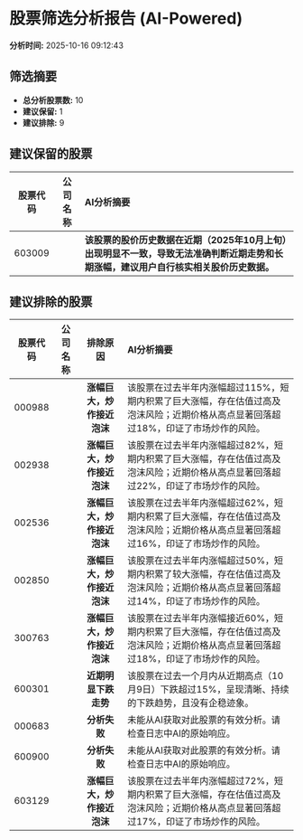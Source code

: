 # 股票筛选分析报告 (AI-Powered)

**分析时间:** 2025-10-16 09:12:43

## 筛选摘要

- **总分析股票数:** 10
- **建议保留:** 1
- **建议排除:** 9

## 建议保留的股票

| 股票代码 | 公司名称 | AI分析摘要 |
|:---:|:---:|:---|
| 603009 |  | **该股票的股价历史数据在近期（2025年10月上旬）出现明显不一致，导致无法准确判断近期走势和长期涨幅，建议用户自行核实相关股价历史数据。** |

## 建议排除的股票

| 股票代码 | 公司名称 | 排除原因 | AI分析摘要 |
|:---:|:---:|:---:|:---|
| 000988 |  | **涨幅巨大，炒作接近泡沫** | 该股票在过去半年内涨幅超过115%，短期内积累了巨大涨幅，存在估值过高及泡沫风险；近期价格从高点显著回落超过18%，印证了市场炒作的风险。 |
| 002938 |  | **涨幅巨大，炒作接近泡沫** | 该股票在过去半年内涨幅超过82%，短期内积累了巨大涨幅，存在估值过高及泡沫风险；近期价格从高点显著回落超过22%，印证了市场炒作的风险。 |
| 002536 |  | **涨幅巨大，炒作接近泡沫** | 该股票在过去半年内涨幅超过62%，短期内积累了巨大涨幅，存在估值过高及泡沫风险；近期价格从高点显著回落超过16%，印证了市场炒作的风险。 |
| 002850 |  | **涨幅巨大，炒作接近泡沫** | 该股票在过去半年内涨幅超过50%，短期内积累了较大涨幅，存在估值过高及泡沫风险；近期价格从高点显著回落超过14%，印证了市场炒作的风险。 |
| 300763 |  | **涨幅巨大，炒作接近泡沫** | 该股票在过去半年内涨幅接近60%，短期内积累了巨大涨幅，存在估值过高及泡沫风险；近期价格从高点显著回落超过18%，印证了市场炒作的风险。 |
| 600301 |  | **近期明显下跌走势** | 该股票在过去一个月内从近期高点（10月9日）下跌超过15%，呈现清晰、持续的下跌趋势，且没有企稳迹象。 |
| 000683 |  | **分析失败** | 未能从AI获取对此股票的有效分析。请检查日志中AI的原始响应。 |
| 600900 |  | **分析失败** | 未能从AI获取对此股票的有效分析。请检查日志中AI的原始响应。 |
| 603129 |  | **涨幅巨大，炒作接近泡沫** | 该股票在过去半年内涨幅超过72%，短期内积累了巨大涨幅，存在估值过高及泡沫风险；近期价格从高点显著回落超过17%，印证了市场炒作的风险。 |
